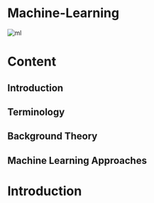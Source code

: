 # Machine-Learning
![ml](https://user-images.githubusercontent.com/55452866/88549039-77389200-d03d-11ea-8f68-b7e93e8796c4.jpg)

# Content

  ## Introduction
  ## Terminology
  ## Background Theory
  ## Machine Learning Approaches

# Introduction
